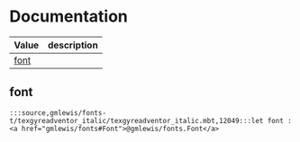 # Documentation
|Value|description|
|---|---|
|[font](#font)||

## font

```moonbit
:::source,gmlewis/fonts-t/texgyreadventor_italic/texgyreadventor_italic.mbt,12049:::let font : <a href="gmlewis/fonts#Font">@gmlewis/fonts.Font</a>
```

